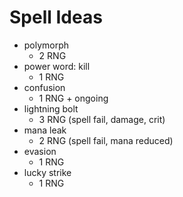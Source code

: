 # Spell Ideas

- polymorph
  - 2 RNG
- power word: kill
  - 1 RNG
- confusion
  - 1 RNG + ongoing
- lightning bolt
  - 3 RNG (spell fail, damage, crit)
- mana leak
  - 2 RNG (spell fail, mana reduced)
- evasion
  - 1 RNG
- lucky strike
  - 1 RNG
